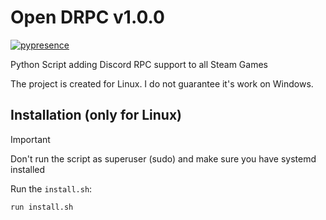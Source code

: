 # Open DRPC v1.0.0

[![pypresence](https://img.shields.io/badge/using-pypresence-00bb88.svg?style=for-the-badge&logo=discord&logoWidth=20)](https://github.com/qwertyquerty/pypresence)

Python Script adding Discord RPC support to all Steam Games

The project is created for Linux. I do not guarantee it's work on Windows.

## Installation (only for Linux)

> [!IMPORTANT]
> Don't run the script as superuser (sudo) and make sure you have systemd installed

Run the `install.sh`:

```bash
run install.sh
```
